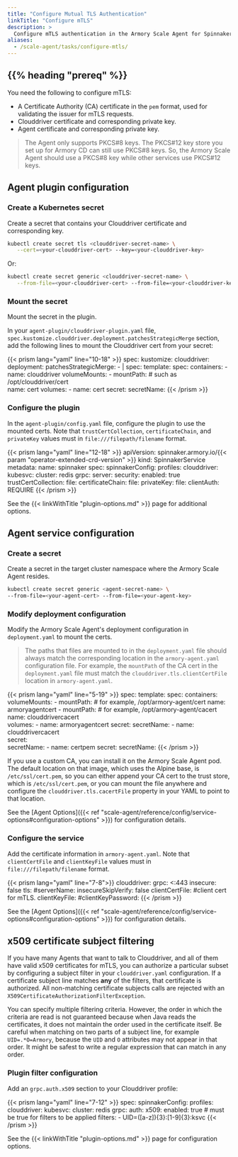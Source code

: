 ```yaml
---
title: "Configure Mutual TLS Authentication"
linkTitle: "Configure mTLS"
description: >
  Configure mTLS authentication in the Armory Scale Agent for Spinnaker and Kubernetes plugin and service.
aliases:
  - /scale-agent/tasks/configure-mtls/
---
```


## {{% heading "prereq" %}}

You need the following to configure mTLS:

* A Certificate Authority (CA) certificate in the `pem` format, used for validating the issuer for mTLS requests.
* Clouddriver certificate and corresponding private key.
* Agent certificate and corresponding private key.

>The Agent only supports PKCS#8 keys. The PKCS#12 key store you set up for Armory CD can still use PKCS#8 keys. So, the Armory Scale Agent should use a PKCS#8 key while other services use PKCS#12 keys.

## Agent plugin configuration

### Create a Kubernetes secret

Create a secret that contains your Clouddriver certificate and corresponding key.

```bash
kubectl create secret tls <clouddriver-secret-name> \
   --cert=<your-clouddriver-cert> --key=<your-clouddriver-key>
```

Or:

```bash
kubectl create secret generic <clouddriver-secret-name> \
   --from-file=<your-clouddriver-cert> --from-file=<your-clouddriver-key>
```

### Mount the secret

Mount the secret in the plugin.

In your `agent-plugin/clouddriver-plugin.yaml` file,
`spec.kustomize.clouddriver.deployment.patchesStrategicMerge` section,
add the following lines to mount the Clouddriver cert from your secret:

{{< prism lang="yaml" line="10-18" >}}
spec:
  kustomize:
    clouddriver:
      deployment:
        patchesStrategicMerge:
          - |
            spec:
              template:
                spec:
                  containers:
                  - name: clouddriver
                    volumeMounts:
                      - mountPath: <path> # such as /opt/clouddriver/cert  
                        name: cert
                  volumes:
                  - name: cert
                    secret:
                      secretName: <clouddriver-secret-name>
{{< /prism >}}


### Configure the plugin

In the `agent-plugin/config.yaml` file, configure the plugin to use the mounted certs. Note that `trustCertCollection`, `certificateChain`, and `privateKey` values must in `file:///filepath/filename` format.

{{< prism lang="yaml" line="12-18" >}}
apiVersion: spinnaker.armory.io/{{< param "operator-extended-crd-version" >}}
kind: SpinnakerService
metadata:
  name: spinnaker
spec:
  spinnakerConfig:
    profiles:
      clouddriver:
        kubesvc:
          cluster: redis
          grpc:
            server:
              security:
                enabled: true
                trustCertCollection: file:<path-to-CA-cert>
                certificateChain: file:<path-to-your-clouddriver-cert>
                privateKey: file:<path-to-your-clouddriver-key>
                clientAuth: REQUIRE
{{< /prism >}}

See the {{< linkWithTitle "plugin-options.md" >}} page for additional options.

## Agent service configuration

### Create a secret

Create a secret in the target cluster namespace where the Armory Scale Agent resides.

```bash
kubectl create secret generic <agent-secret-name> \
--from-file=<your-agent-cert> --from-file=<your-agent-key>
```

### Modify deployment configuration

Modify the Armory Scale Agent's deployment configuration in `deployment.yaml` to mount the certs.

>The paths that files are mounted to in the `deployment.yaml` file should always match the corresponding location in the `armory-agent.yaml` configuration file. For example, the `mountPath` of the CA cert in the `deployment.yaml` file must match the `clouddriver.tls.clientCertFile` location in `armory-agent.yaml`.

{{< prism lang="yaml" line="5-19" >}}
spec:
  template:
    spec:
      containers:
        volumeMounts:
        - mountPath: <path> # for example, /opt/armory-agent/cert
          name: armoryagentcert
        - mountPath: <path> # for example, /opt/armory-agent/cacert
          name: clouddrivercacert         
      volumes:
      - name: armoryagentcert
        secret:
          secretName: <agent-secret-name>
      - name: clouddrivercacert         
        secret:                         
          secretName: <clouddriver-secret-name>
      - name: certpem
        secret:
          secretName: <CA-secret-name>
{{< /prism >}}

If you use a custom CA, you can install it on the Armory Scale Agent pod. The default location on that image, which uses the Alpine base, is `/etc/ssl/cert.pem`, so you can either append your CA cert to the trust store, which is `/etc/ssl/cert.pem`, or you can mount the file anywhere and configure the
`clouddriver.tls.cacertFile` property in your YAML to point to that location.

See the [Agent Options]({{< ref "scale-agent/reference/config/service-options#configuration-options" >}}) for configuration details.

### Configure the service

Add the certificate information in `armory-agent.yaml`. Note that `clientCertFile` and `clientKeyFile` values must in `file:///filepath/filename` format.

{{< prism lang="yaml" line="7-8">}}
clouddriver:
  grpc: <:443
  insecure: false
  tls:
    #serverName: <my-ca>
    insecureSkipVerify: false
    clientCertFile: <path-to-your-agent-cert> #client cert for mTLS.
    clientKeyFile: <path-to-your-agent-key>
    #clientKeyPassword:
{{< /prism >}}

See the [Agent Options]({{< ref "scale-agent/reference/config/service-options#configuration-options" >}}) for configuration details.

## x509 certificate subject filtering

If you have many Agents that want to talk to Clouddriver, and all of them have valid x509 certificates for mTLS, you can authorize a particular subset by configuring a subject filter in your `clouddriver.yaml` configuration. If a certificate subject line matches **any** of the filters, that certificate is authorized. All non-matching certificate subjects calls are rejected with an `X509CertificateAuthorizationFilterException`.

You can specify multiple filtering criteria. However, the order in which the criteria are read is not guaranteed because when Java reads the certificates, it does not maintain the order used in the certificate itself. Be careful when matching on two parts of a subject line, for example `UID=.*O=Armory`, because the `UID` and `O` attributes may not appear in that order. It might be safest to write a regular expression that can match in any order.

### Plugin filter configuration

Add an `grpc.auth.x509` section to your Clouddriver profile:

{{< prism lang="yaml" line="7-12" >}}
spec:
  spinnakerConfig:
    profiles:
      clouddriver:
        kubesvc:
          cluster: redis
          grpc:
            auth:
              x509:
                enabled: true # must be true for filters to be applied
                filters:
                  - UID=([a-z]){3}:[1-9]{3}:ksvc
{{< /prism >}}

See the {{< linkWithTitle "plugin-options.md" >}} page for configuration options.

